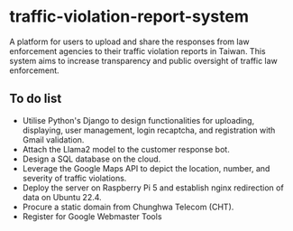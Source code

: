 # traffic-violation-report-system
A platform for users to upload and share the responses from law enforcement agencies to their traffic violation reports in Taiwan. This system aims to increase transparency and public oversight of traffic law enforcement.

## To do list
- Utilise Python's Django to design functionalities for uploading, displaying, user management, login recaptcha, and registration with Gmail validation.
- Attach the Llama2 model to the customer response bot.
- Design a SQL database on the cloud.
- Leverage the Google Maps API to depict the location, number, and severity of traffic violations.
- Deploy the server on Raspberry Pi 5 and establish nginx redirection of data on Ubuntu 22.4.
- Procure a static domain from Chunghwa Telecom (CHT).
- Register for Google Webmaster Tools

